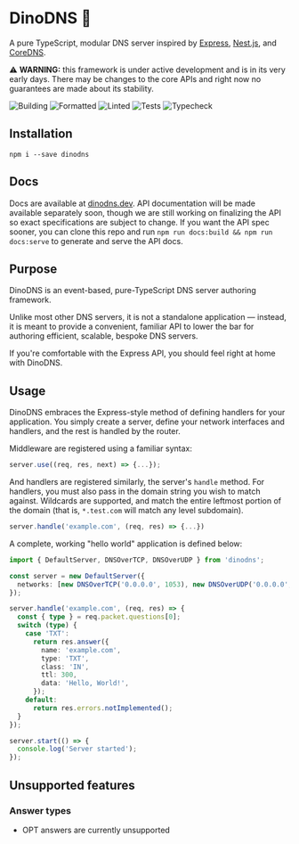 # DinoDNS 🦕

A pure TypeScript, modular DNS server inspired by [Express](https://expressjs.com/), [Nest.js](https://nestjs.com/), and [CoreDNS](https://coredns.io).

⚠️ **WARNING:** this framework is under active development and is in its very early days. There may be changes to the core APIs and right now no guarantees are made about its stability.

![Building](https://github.com/jafayer/DinoDNS/actions/workflows/build.yaml/badge.svg)
![Formatted](https://github.com/jafayer/DinoDNS/actions/workflows/format.yaml/badge.svg)
![Linted](https://github.com/jafayer/DinoDNS/actions/workflows/lint.yaml/badge.svg)
![Tests](https://github.com/jafayer/DinoDNS/actions/workflows/tests.yaml/badge.svg)
![Typecheck](https://github.com/jafayer/DinoDNS/actions/workflows/typecheck.yaml/badge.svg)

## Installation

`npm i --save dinodns`

## Docs

Docs are available at [dinodns.dev](https://dinodns.dev). API documentation will be made available separately soon, though we are still working on finalizing the API so exact specifications are subject to change. If you want the API spec sooner, you can clone this repo and run `npm run docs:build && npm run docs:serve` to generate and serve the API docs.

## Purpose

DinoDNS is an event-based, pure-TypeScript DNS server authoring framework.

Unlike most other DNS servers, it is not a standalone application — instead, it is meant to provide a convenient, familiar API to lower the bar for authoring efficient, scalable, bespoke DNS servers.

If you're comfortable with the Express API, you should feel right at home with DinoDNS.

## Usage

DinoDNS embraces the Express-style method of defining handlers for your application. You simply create a server, define your network interfaces and handlers, and the rest is handled by the router.

Middleware are registered using a familiar syntax:

```typescript
server.use((req, res, next) => {...});
```

And handlers are registered similarly, the server's `handle` method. For handlers, you must also pass in the domain string you wish to match against. Wildcards are supported, and match the entire leftmost portion of the domain (that is, `*.test.com` will match any level subdomain).

```typescript
server.handle('example.com', (req, res) => {...})
```

A complete, working "hello world" application is defined below:

```typescript
import { DefaultServer, DNSOverTCP, DNSOverUDP } from 'dinodns';

const server = new DefaultServer({
  networks: [new DNSOverTCP('0.0.0.0', 1053), new DNSOverUDP('0.0.0.0', 1053)],
});

server.handle('example.com', (req, res) => {
  const { type } = req.packet.questions[0];
  switch (type) {
    case 'TXT':
      return res.answer({
        name: 'example.com',
        type: 'TXT',
        class: 'IN',
        ttl: 300,
        data: 'Hello, World!',
      });
    default:
      return res.errors.notImplemented();
  }
});

server.start(() => {
  console.log('Server started');
});
```

## Unsupported features

### Answer types

- OPT answers are currently unsupported
